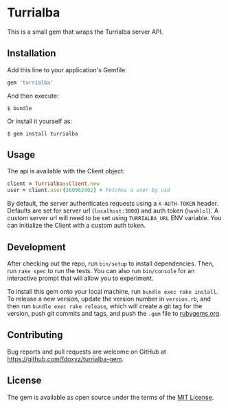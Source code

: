 # Turrialba

This is a small gem that wraps the Turrialba server API.

## Installation

Add this line to your application's Gemfile:

```ruby
gem 'turrialba'
```

And then execute:

    $ bundle

Or install it yourself as:

    $ gem install turrialba

## Usage

The api is available with the Client object:

```ruby
client = Turrialba::Client.new
user = client.user(360962402) # Fetches a user by uid
```

By default, the server authenticates requests using a `X-AUTH-TOKEN` header. Defaults are set for server url (`localhost:3000`) and auth token (`hashlol`). A custom server url will need to be set using `TURRIALBA_URL` ENV variable. You can initialize the Client with a custom auth token.

## Development

After checking out the repo, run `bin/setup` to install dependencies. Then, run `rake spec` to run the tests. You can also run `bin/console` for an interactive prompt that will allow you to experiment.

To install this gem onto your local machine, run `bundle exec rake install`. To release a new version, update the version number in `version.rb`, and then run `bundle exec rake release`, which will create a git tag for the version, push git commits and tags, and push the `.gem` file to [rubygems.org](https://rubygems.org).

## Contributing

Bug reports and pull requests are welcome on GitHub at https://github.com/fdoxyz/turrialba-gem.


## License

The gem is available as open source under the terms of the [MIT License](http://opensource.org/licenses/MIT).
